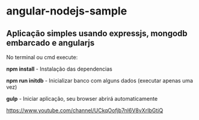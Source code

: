 # angular-nodejs-sample

## Aplicação simples usando expressjs, mongodb embarcado e angularjs

No terminal ou cmd execute: 

**npm install** - Instalação das dependencias

**npm run initdb** - Inicializar banco com alguns dados (executar apenas uma vez)

**gulp** - Iniciar aplicação, seu browser abrirá automaticamente

https://www.youtube.com/channel/UCkqOofjb7nl6V8vXrIbGtiQ
